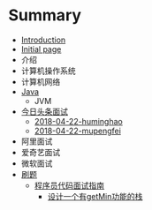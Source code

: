 # Summary

* [Introduction](README.md)
* [Initial page](initial-page.md)
* 介绍
* 计算机操作系统
* 计算机网络
* [Java](java.md)
  * JVM
* [今日头条面试](jin-ri-tou-tiao-mian-shi.md)
  * [2018-04-22-huminghao](jin-ri-tou-tiao-mian-shi/2018-04-22-huminghao.md)
  * [2018-04-22-mupengfei](jin-ri-tou-tiao-mian-shi/2018-04-22-mupengfei.md)
* 阿里面试
* 爱奇艺面试
* 微软面试
* [刷题](shua-ti.md)
  * [程序员代码面试指南](shua-ti/cheng-xu-yuan-dai-ma-mian-shi-zhi-nan.md)
    * [设计一个有getMin功能的栈](shua-ti/cheng-xu-yuan-dai-ma-mian-shi-zhi-nan/she-ji-yi-ge-you-getmin-gong-neng-de-zhan.md)

